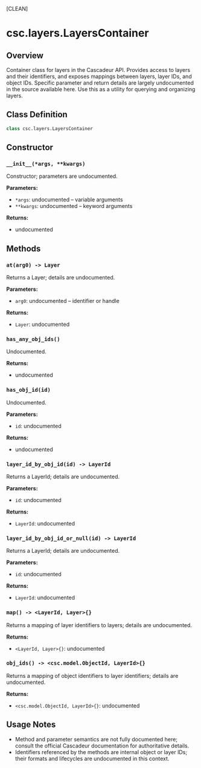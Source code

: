 [CLEAN]

# csc.layers.LayersContainer

## Overview
Container class for layers in the Cascadeur API. Provides access to layers and their identifiers, and exposes mappings between layers, layer IDs, and object IDs. Specific parameter and return details are largely undocumented in the source available here. Use this as a utility for querying and organizing layers.

## Class Definition
```python
class csc.layers.LayersContainer
```

## Constructor

### `__init__(*args, **kwargs)`
Constructor; parameters are undocumented.

**Parameters:**
- `*args`: undocumented – variable arguments
- `**kwargs`: undocumented – keyword arguments

**Returns:**
- undocumented

## Methods

### `at(arg0) -> Layer`
Returns a Layer; details are undocumented.

**Parameters:**
- `arg0`: undocumented – identifier or handle

**Returns:**
- `Layer`: undocumented

### `has_any_obj_ids()`
Undocumented.

**Returns:**
- undocumented

### `has_obj_id(id)`
Undocumented.

**Parameters:**
- `id`: undocumented

**Returns:**
- undocumented

### `layer_id_by_obj_id(id) -> LayerId`
Returns a LayerId; details are undocumented.

**Parameters:**
- `id`: undocumented

**Returns:**
- `LayerId`: undocumented

### `layer_id_by_obj_id_or_null(id) -> LayerId`
Returns a LayerId; details are undocumented.

**Parameters:**
- `id`: undocumented

**Returns:**
- `LayerId`: undocumented

### `map() -> <LayerId, Layer>{}`
Returns a mapping of layer identifiers to layers; details are undocumented.

**Returns:**
- `<LayerId, Layer>{}`: undocumented

### `obj_ids() -> <csc.model.ObjectId, LayerId>{}`
Returns a mapping of object identifiers to layer identifiers; details are undocumented.

**Returns:**
- `<csc.model.ObjectId, LayerId>{}`: undocumented

## Usage Notes
- Method and parameter semantics are not fully documented here; consult the official Cascadeur documentation for authoritative details.
- Identifiers referenced by the methods are internal object or layer IDs; their formats and lifecycles are undocumented in this context.

